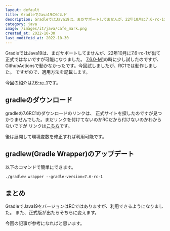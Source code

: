 ```yaml
---
layout: default
title: GradleでJava19のビルド
description: GradleではJava19は、まだサポートしてませんが、22年10月に7.6-rc-1が出て正式ではないですが可能になりました。
category: java
image: /images/it/java/cafe_mark.png
created_at: 2022-10-30
last_modifeid_at: 2022-10-30
---
```


GradleではJava19は、まだサポートしてませんが、22年10月に7.6-rc-1が出て正式ではないですが可能になりました。
[7.6.0-M1](https://github.com/gradle/gradle/releases/tag/v7.6.0-M1)の時に少し試したのですが、GithubActionsで動かなかったです。今回試しましたが、RC1では動作しました。
ですがので、適用方法を記載します。

今回の紹介は[7.6-rc-1](https://github.com/gradle/gradle/releases/tag/v7.6.0-RC1)です。

## gradleのダウンロード

gradleの7.6RC1のダウンロードのリンクは、
正式サイトを探したのですが見つかりませんでした。まだリンクを付けてないのかRCだから付けないのかわからないですが
リンクは[こちら](https://services.gradle.org/distributions/gradle-7.6-rc-1-bin.zip)です。

後は展開して環境変数を修正すれば利用可能です。

## gradlew(Gradle Wrapper)のアップデート

以下のコマンドで簡単にできます。

`./gradlew wrapper --gradle-version=7.6-rc-1`

## まとめ

GradleでJava19をバージョンはRCではありますが、利用できるようになりました。
また、正式版が出たらそちらに変えます。

今回の記事が参考になればと思います。